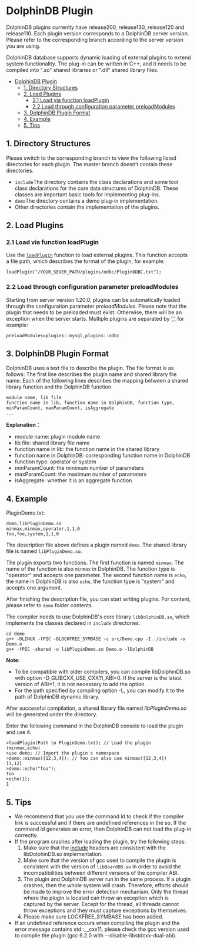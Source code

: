# DolphinDB Plugin

DolphinDB plugins currently have release200, release130, release120 and release110. Each plugin version corresponds to a DolphinDB server version. Please refer to the corresponding branch according to the server version you are using.

DolphinDB database supports dynamic loading of external plugins to extend system functionality. The plug-in can be written in C++, and it needs to be compiled into ".so" shared libraries or ".dll" shared library files.

- [DolphinDB Plugin](#dolphindb-plugin)
  - [1. Directory Structures](#1-directory-structures)
  - [2. Load Plugins](#2-load-plugins)
    - [2.1 Load via function loadPlugin](#21-load-via-function-loadplugin)
    - [2.2 Load through configuration parameter preloadModules](#22-load-through-configuration-parameter-preloadmodules)
  - [3. DolphinDB Plugin Format](#3-dolphindb-plugin-format)
  - [4. Example](#4-example)
  - [5. Tips](#5-tips)

## 1. Directory Structures

Please switch to the corresponding branch to view the following listed directories for each plugin. The master branch doesn’t contain these directories.

* ```include```The directory contains the class declarations and some tool class declarations for the core data structures of DolphinDB. These classes are important basic tools for implementing plug-ins.
* ```demo```The directory contains a demo plug-in implementation. 
* Other directories contain the implementation of the plugins.

## 2. Load Plugins

### 2.1 Load via function loadPlugin

Use the [`loadPlugin`](https://www.dolphindb.com/help/FunctionsandCommands/FunctionReferences/l/loadPlugin.html) function to load external plugins. This function accepts a file path, which describes the format of the plugin, for example:

```
loadPlugin("/YOUR_SEVER_PATH/plugins/odbc/PluginODBC.txt"); 
```

### 2.2 Load through configuration parameter preloadModules

Starting from server version 1.20.0, plugins can be automatically loaded through the configuration parameter *preloadModules*. Please note that the plugin that needs to be preloaded must exist. Otherwise, there will be an exception when the server starts. Multiple plugins are separated by ',', for example:

```
preloadModules=plugins::mysql,plugins::odbc
```


## 3. DolphinDB Plugin Format

DolphinDB uses a text file to describe the plugin. The file format is as follows: The first line describes the plugin name and shared library file name.
Each of the following lines describes the mapping between a shared library function and the DolphinDB function.

```
module name, lib file
function name in lib, function name in DolphinDB, function type, minParamCount, maxParamCount, isAggregate
...
```
**Explanation**：

* module name: plugin module name  
* lib file: shared library file name 
* function name in lib: the function name in the shared library
* function name in DolphinDB: corresponding function name in DolphinDB 
* function type: operator or system 
* minParamCount: the minimum number of parameters  
* maxParamCount: the maximum number of parameters  
* isAggregate: whether it is an aggregate function  


## 4. Example
PluginDemo.txt:
```
demo,libPluginDemo.so 
minmax,minmax,operator,1,1,0
foo,foo,system,1,1,0
```
The description file above defines a plugin named ```demo```. The shared library file is named ```libPluginDemo.so```.

The plugin exports two functions. The first function is named ```minmax```. The name of the function is also ```minmax``` in DolphinDB. The function type is "operator" and accepts one parameter. The second function name is ```echo```, the name in DolphinDB is also ```echo```, the function type is "system" and accepts one argument. 

After finishing the description file, you can start writing plugins. For content, please refer to ```demo``` folder contents.

The compiler needs to use DolphinDB's core library ```libDolphinDB.so```, which implements the classes declared in ```include``` directories.

```
cd demo
g++ -DLINUX -fPIC -DLOCKFREE_SYMBASE -c src/Demo.cpp -I../include -o Demo.o
g++ -fPIC -shared -o libPluginDemo.so Demo.o -lDolphinDB
```

**Note:**

- To be compatible with older compilers, you can compile libDolphinDB.so with option -D_GLIBCXX_USE_CXX11_ABI=0. If the server is the latest version of ABI=1, it is not necessary to add the option. 
- For the path specified by compiling option -L, you can modify it to the path of DolphinDB dynamic library.

After successful compilation, a shared library file named *libPluginDemo.so* will be generated under the directory.

Enter the following command in the DolphinDB console to load the plugin and use it.

```
>loadPlugin(Path to PluginDemo.txt); // Load the plugin
(minmax,echo)
>use demo; // Import the plugin's namespace
>demo::minmax([12,3,4]); // You can also use minmax([12,3,4])
[3,12]
>demo::echo("foo");
foo
>echo(1);
1
```

## 5. Tips
* We recommend that you use the command ld to check if the compiler link is successful and if there are undefined references in the so. If the command ld generates an error, then DolphinDB can not load the plug-in correctly.
* If the program crashes after loading the plugin, try the following steps:
   1. Make sure that the [include](https://github.com/dolphindb/DolphinDBPlugin/tree/release200/include) headers are consistent with the libDolphinDB.so implementation.
   2. Make sure that the version of gcc used to compile the plugin is consistent with the version of `libBoardDB.so` in order to avoid the incompatibilities between different versions of the compiler ABI.
   3. The plugin and DolphinDB server run in the same process. If a plugin crashes, then the whole system will crash. Therefore, efforts should be made to improve the error detection mechanism. Only the thread where the plugin is located can throw an exception which is captured by the server. Except for the thread, all threads cannot throw exceptions and they must capture exceptions by themselves.
   4. Please make sure LOCKFREE_SYMBASE has been added.
* If an undefined reference occurs when compiling the plugin and the error message contains std::__cxx11, please check the gcc version used to compile the plugin (gcc 6.2.0 with --disable-libstdcxx-dual-abi).
